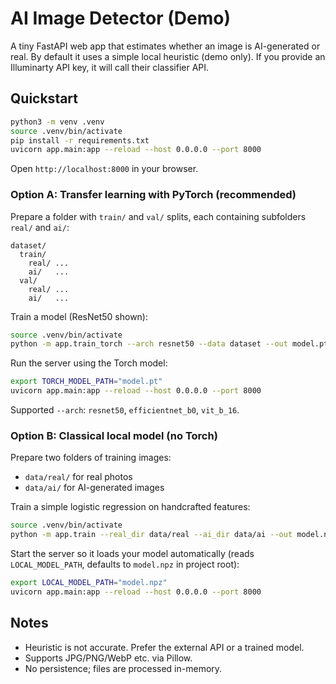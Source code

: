 # AI Image Detector (Demo)

A tiny FastAPI web app that estimates whether an image is AI-generated or real. By default it uses a simple local heuristic (demo only). If you provide an Illuminarty API key, it will call their classifier API.

## Quickstart

```bash
python3 -m venv .venv
source .venv/bin/activate
pip install -r requirements.txt
uvicorn app.main:app --reload --host 0.0.0.0 --port 8000
```

Open `http://localhost:8000` in your browser.

### Option A: Transfer learning with PyTorch (recommended)

Prepare a folder with `train/` and `val/` splits, each containing subfolders `real/` and `ai/`:

```
dataset/
  train/
    real/ ...
    ai/   ...
  val/
    real/ ...
    ai/   ...
```

Train a model (ResNet50 shown):

```bash
source .venv/bin/activate
python -m app.train_torch --arch resnet50 --data dataset --out model.pt --epochs 5
```

Run the server using the Torch model:

```bash
export TORCH_MODEL_PATH="model.pt"
uvicorn app.main:app --reload --host 0.0.0.0 --port 8000
```

Supported `--arch`: `resnet50`, `efficientnet_b0`, `vit_b_16`.

### Option B: Classical local model (no Torch)

Prepare two folders of training images:

- `data/real/` for real photos
- `data/ai/` for AI-generated images

Train a simple logistic regression on handcrafted features:

```bash
source .venv/bin/activate
python -m app.train --real_dir data/real --ai_dir data/ai --out model.npz
```

Start the server so it loads your model automatically (reads `LOCAL_MODEL_PATH`, defaults to `model.npz` in project root):

```bash
export LOCAL_MODEL_PATH="model.npz"
uvicorn app.main:app --reload --host 0.0.0.0 --port 8000
```

## Notes
- Heuristic is not accurate. Prefer the external API or a trained model.
- Supports JPG/PNG/WebP etc. via Pillow.
- No persistence; files are processed in-memory.
